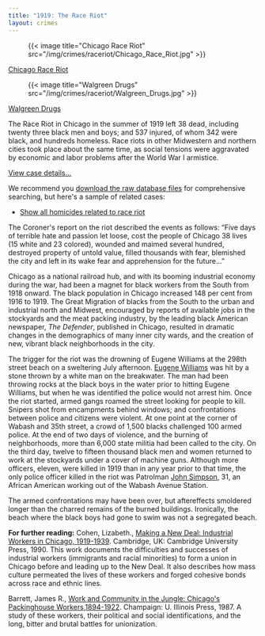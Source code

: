 ```yaml
---
title: "1919: The Race Riot"
layout: crimes
---
```


<section class="section">
  <div class="tiles">
    <div class="tile is-ancestor has-text-centered">
      <div class="tile is-child">
        <figure>
          {{< image title="Chicago Race Riot" src="/img/crimes/raceriot/Chicago_Race_Riot.jpg" >}}
      </figure>
        <a href="/historical/timeline/1919/397/">Chicago Race Riot</a>
      </div>
      <div class="tile is-child">
        <figure>
          {{< image title="Walgreen Drugs" src="/img/crimes/raceriot/Walgreen_Drugs.jpg" >}}
        </figure>
        <a href="/historical/timeline/1919/403/">Walgreen Drugs</a>
      </div>
    </div>
  </div>
</section>

The Race Riot in Chicago in the summer of 1919 left 38 dead, including twenty three black men and boys; and 537 injured, of whom 342 were black, and hundreds homeless. Race riots in other Midwestern and northern cities took place about the same time, as social tensions were aggravated by economic and labor problems after the World War I armistice.

[View case details...](/database/6543/)

We recommend you [download the raw database files](https://doi.org/10.21985/N2HB3R) for comprehensive searching, but here's a sample of related cases:

- [Show all homicides related to race riot](/searches/raceriot/)

The Coroner's report on the riot described the events as follows: “Five days of terrible hate and passion let loose, cost the people of Chicago 38 lives (15 white and 23 colored), wounded and maimed several hundred, destroyed property of untold value, filled thousands with fear, blemished the city and left in its wake fear and apprehension for the future...”

Chicago as a national railroad hub, and with its booming industrial economy during the war, had been a magnet for black workers from the South from 1918 onward. The black population in Chicago increased 148 per cent from 1916 to 1919. The Great Migration of blacks from the South to the urban and industrial north and Midwest, encouraged by reports of available jobs in the stockyards and the meat packing industry, by the leading black American newspaper, *The Defender*, published in Chicago, resulted in dramatic changes in the demographics of many inner city wards, and the creation of new, vibrant black neighborhoods in the city.

The trigger for the riot was the drowning of Eugene Williams at the 298th street beach on a sweltering July afternoon. [Eugene Williams](/database/5420/) was hit by a stone thrown by a white man on the breakwater. The man had been throwing rocks at the black boys in the water prior to hitting Eugene Williams, but when he was identified the police would not arrest him. Once the riot started, armed gangs roamed the street looking for people to kill. Snipers shot from encampments behind windows; and confrontations between police and citizens were violent. At one point at the corner of Wabash and 35th street, a crowd of 1,500 blacks challenged 100 armed police. At the end of two days of violence, and the burning of neighborhoods, more than 6,000 state militia had been called to the city. On the third day, twelve to fifteen thousand black men and women returned to work at the stockyards under a cover of machine guns. Although more officers, eleven, were killed in 1919 than in any year prior to that time, the only police officer killed in the riot was Patrolman [John Simpson](/database/5084/?page=1), 31, an African American working out of the Wabash Avenue Station.

The armed confrontations may have been over, but aftereffects smoldered longer than the charred remains of the burned buildings. Ironically, the beach where the black boys had gone to swim was not a segregated beach.

**For further reading:**
   Cohen, Lizabeth., [Making a New Deal: Industrial Workers in Chicago, 1919-1939](https://www.amazon.com/exec/obidos/tg/detail/-/0521428386/qid=1085762614/sr=1-1/ref=sr_1_1/104-6378665-5804747?v=glance&s=books). Cambridge, UK: Cambridge University Press, 1990. This work documents the difficulties and successes of industrial workers (immigrants and racial minorities) to form a union in Chicago before and leading up to the New Deal. It also describes how mass culture permeated the lives of these workers and forged cohesive bonds across race and ethnic lines.

   Barrett, James R., [Work and Community in the Jungle: Chicago's Packinghouse Workers,1894-1922](https://www.amazon.com/exec/obidos/tg/detail/-/0252013786/qid=1085762654/sr=1-1/ref=sr_1_1/104-6378665-5804747?v=glance&s=books). Champaign: U. Illinois Press, 1987. A study of these workers, their political and social identifications, and the long, bitter and brutal battles for unionization.
